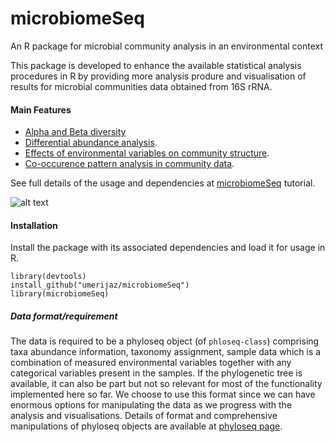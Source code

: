 # microbiomeSeq
An R package for microbial community analysis in an environmental context

This package is developed to enhance the available statistical analysis procedures in R by providing more 
analysis produre and visualisation of results for microbial communities data obtained from 16S rRNA.

#### **Main Features**

* [Alpha and Beta diversity](https://github.com/umerijaz/microbiomeSeq/wiki/Alpha-and-Beta-Diversity)
* [Differential abundance analysis](https://github.com/umerijaz/microbiomeSeq/wiki/Differential-Abundance).
* [Effects of environmental variables on community structure](https://github.com/umerijaz/microbiomeSeq/wiki/Community-Environment-relationship).
* [Co-occurence pattern analysis in community data](https://github.com/umerijaz/microbiomeSeq/wiki/Co-ocurrence-Pattern-Analysis).

See full details of the usage and dependencies at 
[microbiomeSeq](http://userweb.eng.gla.ac.uk/umer.ijaz/projects/microbiomeSeq_Tutorial.html) tutorial.

![alt text](https://github.com/umerijaz/microbiomeSeq/blob/master/disclaimer.png)

#### **Installation** 

Install the package with its associated dependencies and load it for usage in R.
```
library(devtools)
install_github("umerijaz/microbiomeSeq") 
library(microbiomeSeq)
```

##### **Data format/requirement**
The data is required to be a phyloseq object (of `phloseq-class`) comprising taxa abundance information, taxonomy assignment, 
sample data which is a combination of measured environmental variables together with any categorical variables present in 
the samples. If the phylogenetic tree is available, it can also be part but not so relevant for most of the functionality 
implemented here so far.
We choose to use this format since we can have enormous options for 
manipulating the data as we progress with the analysis and
visualisations. Details of format and comprehensive manipulations 
of phyloseq objects are available at [phyloseq page](https://github.com/joey711/phyloseq).
